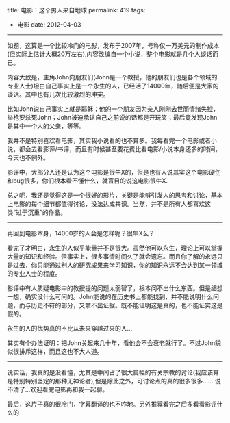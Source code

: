 title: 电影：这个男人来自地球
permalink: 419
tags:
  - 电影
date: 2012-04-03
---

如题，这算是一个比较冷门的电影，发布于2007年，号称仅一万美元的制作成本(但实际上估计大概20万左右),内容改编自一个小说，整个电影就是几个人谈话而已。

内容大致是，主角John向朋友们(John是一个教授，他的朋友们也是各个领域的专业人士)坦白自己事实上是一个永生的人，已经活了14000年，随后便是大家的谈话。其中也有几次比较激烈的冲突。

比如John说自己事实上就是耶稣；他的一个朋友因为亲人刚刚去世而情绪失控，举枪要杀死John；John被迫承认自己之前说的话都是开玩笑；最后竟发现John是其中一个人的父亲，等等。

我并不是特别喜欢看电影，其实我小说看的也不算多。我每看完一个电影或者小说，都会去看影评/书评，而且有时候甚至要花费比看电影/小说本身还多的时间，今天也不例外。

影评中，大部分人还是认为这个电影是很牛X的，但是也有人说其实这个电影硬伤和bug很多，你们根本看不懂什么，就盲目的说这电影很牛X.

总之呢，我还是觉得这是一个很好的影片，关键是能够引发人的思考和讨论，基本上电影的每个细节都值得讨论，没法达成共识。当然，并不是所有人都喜欢这类“过于沉重”的作品。

* * *

再回到电影本身，14000岁的人会是怎样呢？很牛X么？

看完了才明白，永生的人似乎能量并不是很大。虽然他可以永生，理论上可以掌握大量的知识和经验。但事实上，很多事情时间久了就会遗忘。而且你了解的永远只是过去，你只能通过别人的研究成果来学习知识，你的知识永远不会达到某一领域的专业人士的程度。

影评中有人质疑电影中的教授提的问题太弱智了，根本问不出什么东西。但是细想一想，确实没什么可问的。John能说的在历史书上都能找到，并不能说明什么问题，而与历史不符的部分，又拿不出证据。既不能证明这是真的，也不能证实这是假的。

永生的人的优势真的不比从未来穿越过来的人&#8230;

其实有个办法证明：把John关起来几十年，看他会不会衰老就行了。不过John貌似很排斥这样，而且这也不大人道。

* * *

说实话，我真的是没看懂，尤其是中间占了很大篇幅的有关宗教的讨论(我应该算是特别特别坚定的那种无神论者),但是除此之外，可讨论点的真的很多很多&#8230;&#8230;.说不清了&#8230;欢迎看完电影再和我一起聊。

最后，这片子真的很冷门，字幕翻译的也不咋地。另外推荐看完之后多看看影评什么的

